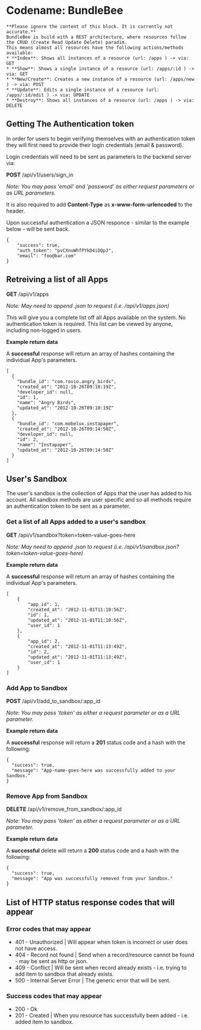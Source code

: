 Codename: BundleBee
=========

    **Please ignore the content of this block. It is currently not accurate.** 
    BundleBee is build with a REST architecture, where resources follow the CRUD (Create Read Update Delete) paradim.
    This means almost all resources have the following actions/methods available:
    * **Index**: Shows all instances of a resource (url: /apps ) -> via: GET
    * **Show**: Shows a single instance of a resource (url: /apps/:id ) -> via: GET
    * **New/Create**: Creates a new instance of a resource (url: /apps/new ) -> via: POST
    * **Update**: Edits a single instance of a resource (url: /apps/:id/edit ) -> via: UPDATE
    * **Destroy**: Shows all instances of a resource (url: /apps ) -> via: DELETE

## Getting The Authentication token
In order for users to begin verifying themselves with an authentication token they will first need to provide their login credentials (email & password).

Login credentials will need to be sent as parameters to the backend server via:

**POST** /api/v1/users/sign_in

*Note: You may pass 'email' and 'password' as either request parameters or as URL parameters.*

It is also required to add **Content-Type** as **x-www-form-urlencoded** to the header.

Upon successful authentication a JSON responce - similar to the example below - will be sent back.

    {
        "success": true,
        "auth_token": "pvCXnuWhfPYkD4iDQp3",
        "email": "foo@bar.com"
    }




## Retreiving a list of all Apps
**GET** /api/v1/apps

*Note: May need to append .json to request (i.e. /api/v1/apps.json)*

This will give you a complete list off all Apps available on the system.
No authentication token is required. This list can be viewed by anyone, including non-logged in users.

**Example return data**

A **successful** response will return an array of hashes containing the individual App's parameters.

    [
      {
        "bundle_id": "com.rovio.angry_birds",
        "created_at": "2012-10-26T09:10:19Z",
        "developer_id": null,
        "id": 1,
        "name": "Angry Birds",
        "updated_at": "2012-10-26T09:10:19Z"
      },
      {
        "bundle_id": "com.mobelux.instapaper",
        "created_at": "2012-10-26T09:14:50Z",
        "developer_id": null,
        "id": 2,
        "name": "Instapaper",
        "updated_at": "2012-10-26T09:14:50Z"
      }
    ]




## User's Sandbox
The user's sandbox is the collection of Apps that the user has added to his account.
All sandbox methods are user specific and so all methods require an authentication token to be sent as a parameter.

### Get a list of all Apps added to a user's sandbox 
**GET** /api/v1/sandbox?token=token-value-goes-here

*Note: May need to append .json to request (i.e. /api/v1/sandbox.json?token=token-value-goes-here)*

**Example return data**

A **successful** response will return an array of hashes containing the individual App's parameters.
    
    [
        {
            "app_id": 1,
            "created_at": "2012-11-01T11:10:56Z",
            "id": 1,
            "updated_at": "2012-11-01T11:10:56Z",
            "user_id": 1
        },
        {
            "app_id": 2,
            "created_at": "2012-11-01T11:13:49Z",
            "id": 2,
            "updated_at": "2012-11-01T11:13:49Z",
            "user_id": 1
        }
    ]




### Add App to Sandbox 
**POST** /api/v1/add_to_sandbox/:app_id

*Note: You may pass 'token' as either a request parameter or as a URL parameter.*

**Example return data**

A **successful** response will return a **201** status code and a hash with the following:
    
    {
      "success": true,
      "message": "App-name-goes-here was successfully added to your Sandbox."
    }



### Remove App from Sandbox 
**DELETE** /api/v1/remove_from_sandbox/:app_id

*Note: You may pass 'token' as either a request parameter or as a URL parameter.*

**Example return data**

A **successful** delete will return a **200** status code and a hash with the following:
    
    {
      "success": true,
      "message": "App was successfully removed from your Sandbox."
    }





## List of HTTP status response codes that will appear

### Error codes that may appear
* 401 - Unauthorized | Will appear when token is incorrect or user does not have access.
* 404 - Record not found | Send when a record/resource cannot be found - may be sent as http or json.
* 409 - Conflict | Will be sent when record already exists - i.e. trying to add item to sandbox that already exists.
* 500 - Internal Server Error | The generic error that will be sent.


### Success codes that may appear
* 200 - Ok
* 201 - Created | When you resource has successfully been added - i.e. added item to sandbox.
